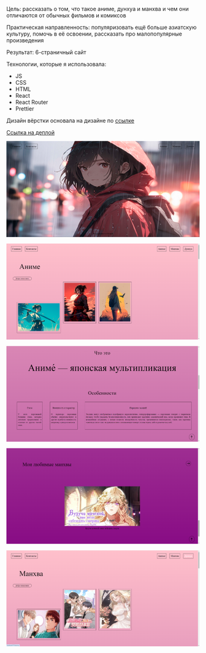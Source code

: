 Цель: рассказать о том, что такое аниме, дунхуа и манхва и чем они отличаются от обычных фильмов и комиксов

Практическая направленность: популяризовать ещё больше азиатскую культуру, помочь в её освоении, рассказать про малопопулярные произведения

Результат: 6-страничный сайт

Технологии, которые я использовала:

- JS
- CSS
- HTML
- React
- React Router
- Prettier

Дизайн вёрстки основала на дизайне по [ссылке](https://www.figma.com/file/IOi4Fd1kdrF55t9VrCJnNl/%D0%9B%D0%B5%D0%BD%D0%B4%D0%B8%D0%BD%D0%B3-%D1%81%D1%82%D1%83%D0%B4%D0%B8%D0%B8-%D0%B4%D0%B8%D0%B7%D0%B0%D0%B9%D0%BD%D0%B0-%D0%B8%D0%BD%D1%82%D0%B5%D1%80%D1%8C%D0%B5%D1%80%D0%B0?type=design&node-id=7201-2&mode=design&t=L0n5GMWdlskZ3Uzu-0)

[Ссылка на деплой](https://wiki-asian-culture-9161m79rq-renata-garaevas-projects.vercel.app)

![Девушка из аниме](https://raw.githubusercontent.com/RenataGaraeva/Pet-project/933b5c34eb8964a7af2b168d0fbb27a8bf35e725/Screenshot_53.png)

![Девушка из аниме](https://raw.githubusercontent.com/RenataGaraeva/Pet-project/933b5c34eb8964a7af2b168d0fbb27a8bf35e725/Screenshot_54.png)

![Девушка из аниме](https://raw.githubusercontent.com/RenataGaraeva/Pet-project/933b5c34eb8964a7af2b168d0fbb27a8bf35e725/Screenshot_55.png)

![Девушка из аниме](https://raw.githubusercontent.com/RenataGaraeva/Pet-project/933b5c34eb8964a7af2b168d0fbb27a8bf35e725/Screenshot_56.png)

![Девушка из аниме](https://raw.githubusercontent.com/RenataGaraeva/Pet-project/933b5c34eb8964a7af2b168d0fbb27a8bf35e725/Screenshot_57.png)
